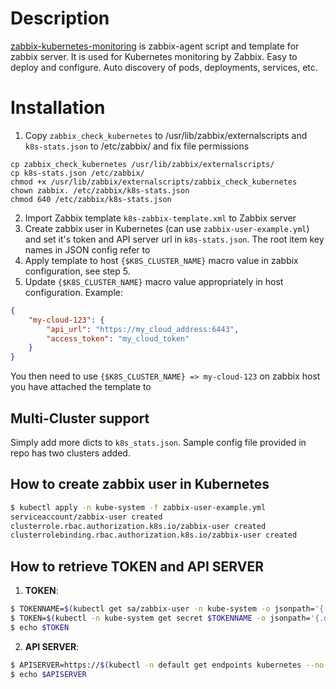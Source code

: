 # Description
[zabbix-kubernetes-monitoring](https://github.com/sleepka/zabbix-kubernetes-monitoring) is zabbix-agent script and template for zabbix server. It is used for Kubernetes monitoring by Zabbix. Easy to deploy and configure. Auto discovery of pods, deployments, services, etc.

# Installation
1. Copy `zabbix_check_kubernetes` to /usr/lib/zabbix/externalscripts and `k8s-stats.json` to /etc/zabbix/ and fix file permissions
```
cp zabbix_check_kubernetes /usr/lib/zabbix/externalscripts/
cp k8s-stats.json /etc/zabbix/
chmod +x /usr/lib/zabbix/externalscripts/zabbix_check_kubernetes
chown zabbix. /etc/zabbix/k8s-stats.json
chmod 640 /etc/zabbix/k8s-stats.json
```
2. Import Zabbix template `k8s-zabbix-template.xml` to Zabbix server
3. Create zabbix user in Kubernetes (can use `zabbix-user-example.yml`) and set it's token and API server url in `k8s-stats.json`. The root item key names in JSON config refer to 
4. Apply template to host `{$K8S_CLUSTER_NAME}` macro value in zabbix configuration, see step 5.
5. Update `{$K8S_CLUSTER_NAME}` macro value appropriately in host configuration. Example:
```json
{
    "my-cloud-123": {
        "api_url": "https://my_cloud_address:6443",
        "access_token": "my_cloud_token"
    }
}
```
You then need to use `{$K8S_CLUSTER_NAME} => my-cloud-123` on zabbix host you have attached the template to

## Multi-Cluster support
Simply add more dicts to `k8s_stats.json`. Sample config file provided in repo has two clusters added.

## How to create zabbix user in Kubernetes
```bash
$ kubectl apply -n kube-system -f zabbix-user-example.yml 
serviceaccount/zabbix-user created
clusterrole.rbac.authorization.k8s.io/zabbix-user created
clusterrolebinding.rbac.authorization.k8s.io/zabbix-user created
```

## How to retrieve TOKEN and API SERVER
1. **TOKEN**:
```bash
$ TOKENNAME=$(kubectl get sa/zabbix-user -n kube-system -o jsonpath='{.secrets[0].name}')
$ TOKEN=$(kubectl -n kube-system get secret $TOKENNAME -o jsonpath='{.data.token}'| base64 --decode)
$ echo $TOKEN
```
2. **API SERVER**:
```bash
$ APISERVER=https://$(kubectl -n default get endpoints kubernetes --no-headers | awk '{ print $2 }')
$ echo $APISERVER
```

